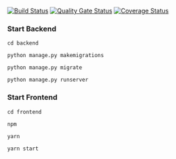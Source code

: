 [![Build Status](https://travis-ci.com/swsnu/swpp2021-team4.svg?branch=main)](https://travis-ci.com/swsnu/swpp2021-team4)
[![Quality Gate Status](https://sonarcloud.io/api/project_badges/measure?project=swsnu_swpp2021-team4&metric=alert_status)](https://sonarcloud.io/dashboard?id=swsnu_swpp2021-team4)
[![Coverage Status](https://coveralls.io/repos/github/swsnu/swpp2021-team4/badge.svg?branch=main&sanitize=true)](https://coveralls.io/github/swsnu/swpp2021-team4?branch=main)



### Start Backend
```
cd backend
```
```
python manage.py makemigrations
```
```
python manage.py migrate
```
```
python manage.py runserver
```
### Start Frontend
```
cd frontend
```
```
npm
```
```
yarn
```
```
yarn start
```
